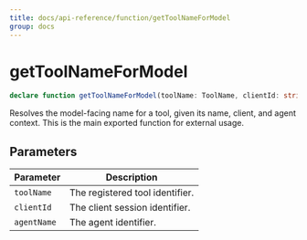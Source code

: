 ```yaml
---
title: docs/api-reference/function/getToolNameForModel
group: docs
---
```


# getToolNameForModel

```ts
declare function getToolNameForModel(toolName: ToolName, clientId: string, agentName: AgentName): Promise<string>;
```

Resolves the model-facing name for a tool, given its name, client, and agent context.
This is the main exported function for external usage.

## Parameters

| Parameter | Description |
|-----------|-------------|
| `toolName` | The registered tool identifier. |
| `clientId` | The client session identifier. |
| `agentName` | The agent identifier. |
